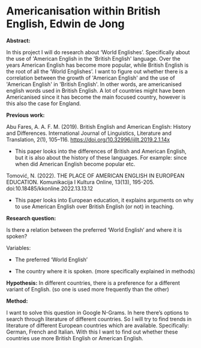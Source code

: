 # Americanisation within British English, Edwin de Jong
**Abstract:**

In this project I will do research about ‘World Englishes’. Specifically about the use of 'American English in the 'British English' language. Over the years American English has become more popular, while British English is the root of all the ‘World Englishes’. I want to figure out whether there is a correlation between the growth of 'American English' and the use of 'American English' in 'British English'. In other words, are americanised english words used in British English. A lot of countries might have been Americanised since it has become the main focused country, however is this also the case for England.

**Previous work:**

Abu Fares, A. A. F. M. (2019). British English and American English: History and Differences. International Journal of Linguistics, Literature and Translation, 2(1), 105–116. https://doi.org/10.32996/ijllt.2019.2.1.14x

-  This paper looks into the differences of British and American English, but it is also about the history of these languages. For example: since when did American English become popular etc.

Tomović, N. (2022). THE PLACE OF AMERICAN ENGLISH IN EUROPEAN EDUCATION. Komunikacija I Kultura Online, 13(13), 195-205. doi:10.18485/kkonline.2022.13.13.12

-  This paper looks into European education, it explains arguments on why to use American English over British English (or not) in teaching.

**Research question:**

Is there a relation between the preferred ‘World English’ and where it is spoken?

Variables: 

-  The preferred ‘World English’

-  The country where it is spoken. (more specifically explained in methods)

**Hypothesis:**
In different countries, there is a preference for a different variant of English. (so one is used more frequently than the other)

**Method:**

I want to solve this question in Google N-Grams. In here there’s options to search through literature of different countries. So I will try to find trends in literature of different European countries which are available. Specifically: German, French and Italian. With this I want to find out whether these countries use more British English or American English.



